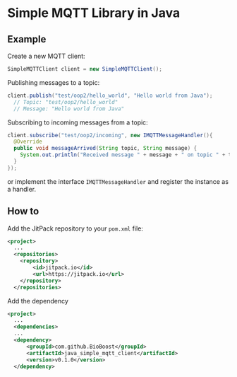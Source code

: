 # Simple MQTT Library in Java

## Example

Create a new MQTT client:

```java
SimpleMQTTClient client = new SimpleMQTTClient();
```

Publishing messages to a topic:

```java
client.publish("test/oop2/hello_world", "Hello world from Java");
  // Topic: "test/oop2/hello_world"
  // Message: "Hello world from Java"
```

Subscribing to incoming messages from a topic:

```java
client.subscribe("test/oop2/incoming", new IMQTTMessageHandler(){
  @Override
  public void messageArrived(String topic, String message) {
    System.out.println("Received message " + message + " on topic " + topic);
  }
});
```

or implement the interface `IMQTTMessageHandler` and register the instance as a handler.

## How to

Add the JitPack repository to your `pom.xml` file:

```xml
<project>
  ...
  <repositories>
    <repository>
        <id>jitpack.io</id>
        <url>https://jitpack.io</url>
    </repository>
  </repositories>
```

Add the dependency

```xml
<project>
  ...
  <dependencies>
  ...
  <dependency>
      <groupId>com.github.BioBoost</groupId>
      <artifactId>java_simple_mqtt_client</artifactId>
      <version>v0.1.0</version>
  </dependency>
```